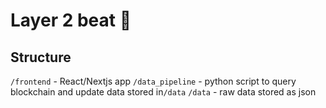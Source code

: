 # Layer 2 beat 💓

## Structure

`/frontend` - React/Nextjs app
`/data_pipeline` - python script to query blockchain and update data stored in`/data`
`/data` - raw data stored as json
